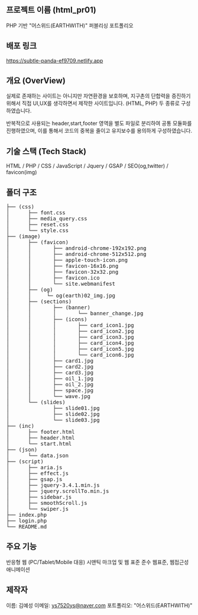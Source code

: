 ## 프로젝트 이름 (html_pr01)
PHP 기반 "어스위드(EARTHWITH)" 퍼블리싱 포트폴리오

## 배포 링크
<https://subtle-panda-ef9709.netlify.app>

## 개요 (OverView)
실제로 존재하는 사이트는 아니지만 자연환경을 보호하며,
지구촌의 단합력을 증진하기 위해서 직접 UI,UX를 생각하면서
제작한 사이트입니다. (HTML, PHP) 두 종류로 구성하였습니다.

반복적으로 사용되는 header,start,footer 영역을 별도 파일로 분리하여
공통 모듈화를 진행하였으며, 이를 통해서 코드의 중복을 줄이고 유지보수를 
용의하게 구성하였습니다.


## 기술 스택 (Tech Stack)
HTML / PHP / CSS / JavaScript / Jquery / GSAP / SEO(og,twitter) / favicon(img)

## 폴더 구조
<pre>
├── (css)
│      ├── font.css
│      ├── media_query.css
│      ├── reset.css
│      └── style.css
├── (image)
│      ├── (favicon)
│      │       ├── android-chrome-192x192.png
│      │       ├── android-chrome-512x512.png
│      │       ├── apple-touch-icon.png
│      │       ├── favicon-16x16.png
│      │       ├── favicon-32x32.png
│      │       ├── favicon.ico
│      │       └── site.webmanifest  
│      ├── (og)
│      │     └─ og(earth)02_img.jpg
│      ├── (sections)
│      │       ├── (banner)
│      │       │       └── banner_change.jpg
│      │       ├── (icons)
│      │       │       ├── card_icon1.jpg
│      │       │       ├── card_icon2.jpg
│      │       │       ├── card_icon3.jpg
│      │       │       ├── card_icon4.jpg
│      │       │       ├── card_icon5.jpg
│      │       │       └── card_icon6.jpg
│      │       ├── card1.jpg
│      │       ├── card2.jpg
│      │       ├── card3.jpg
│      │       ├── oil_1.jpg
│      │       ├── oil_2.jpg
│      │       ├── space.jpg
│      │       └── wave.jpg
│      └── (slides)
│              ├── slide01.jpg
│              ├── slide02.jpg
│              └── slide03.jpg
├── (inc)
│      ├── footer.html
│      ├── header.html
│      └── start.html
├── (json)
│      └── data.json
├── (script)
│      ├── aria.js
│      ├── effect.js
│      ├── gsap.js
│      ├── jquery-3.4.1.min.js
│      ├── jquery.scrollTo.min.js
│      ├── sidebar.js
│      ├── smoothScroll.js
│      └── swiper.js
├── index.php
├── login.php
└── README.md
</pre> 


## 주요 기능
반응형 웹 (PC/Tablet/Mobile 대응)
시맨틱 마크업 및 웹 표준 준수
웹표준, 웹접근성
애니메이션

## 제작자
이름: 김예성
이메일: ys7520ys@naver.com
포트폴리오: "어스위드(EARTHWITH)"

